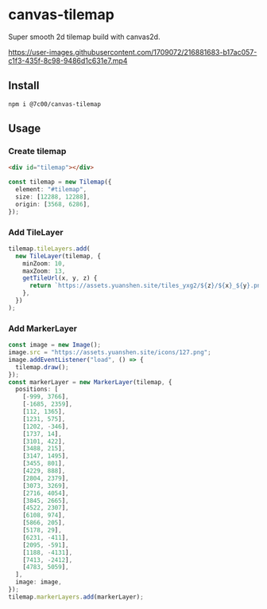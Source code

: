 # canvas-tilemap

Super smooth 2d tilemap build with canvas2d.

https://user-images.githubusercontent.com/1709072/216881683-b17ac057-c1f3-435f-8c98-9486d1c631e7.mp4

## Install

```
npm i @7c00/canvas-tilemap
```

## Usage

### Create tilemap

```html
<div id="tilemap"></div>
```

```typescript
const tilemap = new Tilemap({
  element: "#tilemap",
  size: [12288, 12288],
  origin: [3568, 6286],
});
```

### Add TileLayer

```typescript
tilemap.tileLayers.add(
  new TileLayer(tilemap, {
    minZoom: 10,
    maxZoom: 13,
    getTileUrl(x, y, z) {
      return `https://assets.yuanshen.site/tiles_yxg2/${z}/${x}_${y}.png`;
    },
  })
);
```

### Add MarkerLayer
```typescript
const image = new Image();
image.src = "https://assets.yuanshen.site/icons/127.png";
image.addEventListener("load", () => {
  tilemap.draw();
});
const markerLayer = new MarkerLayer(tilemap, {
  positions: [
    [-999, 3766],
    [-1685, 2359],
    [112, 1365],
    [1231, 575],
    [1202, -346],
    [1737, 14],
    [3101, 422],
    [3488, 215],
    [3147, 1495],
    [3455, 801],
    [4229, 888],
    [2804, 2379],
    [3073, 3269],
    [2716, 4054],
    [3845, 2665],
    [4522, 2307],
    [6108, 974],
    [5866, 205],
    [5178, 29],
    [6231, -411],
    [2095, -591],
    [1188, -4131],
    [7413, -2412],
    [4783, 5059],
  ],
  image: image,
});
tilemap.markerLayers.add(markerLayer);
```
